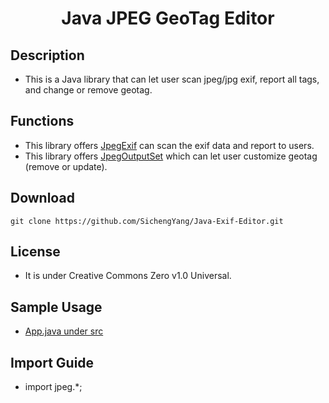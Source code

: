 <h1 align="center" style="border-bottom: none">Java JPEG GeoTag Editor</h1>

## Description
- This is a Java library that can let user scan jpeg/jpg exif, report all tags, and change or remove geotag.

## Functions
- This library offers <a href="https://github.com/SichengYang/Java-JPEG-GeoTag-Editor/blob/main/src/jpeg/JpegExif.java">JpegExif</a> can scan the exif data and report to users.
- This library offers <a href="https://github.com/SichengYang/Java-JPEG-GeoTag-Editor/blob/main/src/jpeg/JpegOutputSet.java">JpegOutputSet</a> which can let user customize geotag (remove or update).

## Download
```
git clone https://github.com/SichengYang/Java-Exif-Editor.git
```

## License
- It is under Creative Commons Zero v1.0 Universal.

## Sample Usage
- <a href="https://github.com/SichengYang/Java-JPEG-GeoTag-Editor/blob/main/src/App.java">App.java under src</a>

## Import Guide
- import jpeg.*;
